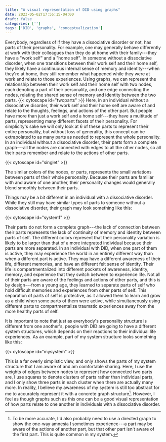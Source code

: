 ```yaml
---
title: "A visual representation of DID using graphs"
date: 2023-05-02T17:56:15-04:00
draft: false
categories: ['']
tags: ['DID', 'graphs', 'conceptualization']
---
```




Everybody, regardless of if they have a dissociative disorder or not, has parts of their personality. For example, one may generally behave differently at work with their colleagues than they do at home with their family---they have a "work self" and a "home self". 
In someone without a dissociative disorder, 
when one transitions between their work self and their home self, they likely have a continuous internal sense of memory and identity---when they're at home, they still remember what happened while they were at work and relate to those experiences. Using graphs, we can represent the relationship between their work self and their home self with two nodes, each denoting a part of their personality, and one edge connecting the nodes, relating the shared sense of memory and identity between the two parts.
{{< cytoscape id="twoparts" >}}
Here, in an individual without a dissociative disorder, their work self and their home self are aware of and relate to the thoughts, feelings, and actions of the other part. 
But people have more than just a work self and a home self---they have a multitude of parts, representing many different facets of their personality. For simplicity's sake we will only look at 6 of these parts to represent their entire personality, but without loss of generality, this concept can be extrapolated to as many parts as needed to represent the whole personality.
In an individual without a dissociative disorder, their parts form a complete graph---all the nodes are connected with edges to all the other nodes, so all their parts remember and relate to the actions of other parts.

{{< cytoscape id="singlet" >}}

The similar colors of the nodes, or parts, represents the small variations between parts of their whole personality.
Because their parts are familiar with and aware of one another, their personality changes would generally blend smoothly between their parts.

Things may be a bit different in an individual with a dissociative disorder. While they still may have similar types of parts to someone without a dissociative disorder, their graph may look something like this:

{{< cytoscape id="system1" >}}

Their parts do not form a complete graph---the lack of connection between their parts represents the lack of continuity of memory and identity between parts of self. The different colors represent that their personality variation is likely to be larger than that of a more integrated individual because their parts are more separated.
In an individual with DID, when one part of them is active, they may experience the world in an entirely different way than when a different part is active. They may have a different awareness of their life, different memories, and have an different felt sense of identity. Their life is compartmentalized into different pockets of awareness, identity, memory, and experience that they switch between to experience life. Not all of their parts are aware of the feelings and actions of other parts, and this is by design---from a young age, they learned to separate parts of self who hold difficult memories and experiences from other parts of self. This separation of parts of self is protective, as it allowed them to learn and grow as a child when some parts of them were active, while simultaneously using different parts to compartmentalize traumatic experiences away from the more healthy parts of self.

It is important to note that just as everybody's personality structure is different from one another's, people with DID are going to have a different system structures, which depends on their reactions to their individual life experiences.
As an example, part of my system structure looks something like this:

{{< cytoscape id="mysystem" >}}

This is a far overly simplistic view, and only shows the parts of my system structure that I am aware of and am comfortable sharing. Here, I use the weights of edges between nodes to represent how connected two parts are, I use squares to denote clusters of parts rather than individual parts, and I only show three parts in each cluster when there are actually many more. 
In reality, I believe my awareness of my system is still too abstract for me to accurately represent it with a concrete graph structure[^1].
However, I feel as though graphs such as this one can be a good visual representation of how parts relate to one another in individuals with a dissociative disorder.

[^1]: To be more accurate, I'd also probably need to use a directed graph to show the one-way amnesia I sometimes experience---a part may be aware of the actions of another part, but that other part isn't aware of the first part. This is quite common in my system.

<!--

In reality, I believe my system is much more complex than can be shown on a simple graph[^1]. 
, so I plan on using this style of visualization in future posts that warrant it.

However, I feel as though graphs are a good visual representation of how parts relate to one another, so I plan on using this style of visualization in future posts that warrant it.

much more complex than can be shown on a simple graph[^1]. 


The graph above is an overly simplistic view of an example system structure. In reality, it would be hard to capture an entire system structure with
Because of the lack of connection between parts, different parts of self 


However, this can cause problems in daily functioning as an adult as different parts of self may have different motivations and awareness of their current life

while separating the traumatic experiences to other parts when they are active. 

While it isn't necessarily important for individuals without a dissociative disorder to map out their parts[^1], since their parts are aware of the 

Because these parts of self are separated, they act as different compartments of experience, 
In order to map memory, awareness, and identity differences between the parts, it is vital that someone with a dissociative disorder learns more about their parts of their personality. 
[^1]: As far as I'm aware, this could be considered Internal Family Systems (IFS) therapy, which is a popular therapy modality for individuals without DID.

Different individuals with dissociative disorders are going 

-->
